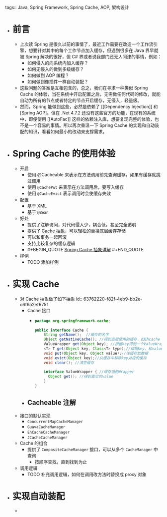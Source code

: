 tags:: Java, Spring Framework, Spring Cache, AOP, 架构设计

- # 前言
	- 上次读 Spring 是很久以前的事情了，最近工作需要在改造一个工作流引擎，想要针对其中的每个工作节点加入缓存，但遇到很多在 Java 界早就被 Spring 解决的很好，但 C# 界或者说我部门还无人问津的事情，例如：
		- 如何侵入的向系统内加入缓存？
		- 如何无侵入的做到多级缓存？
		- 如何做到 AOP 编程？
		- 如何做到像插件一样自动装配？
	- 这些问题的答案是互相包含的，总之，我们在寻求一种类似 Spring Cache 的体验，当在系统中开启配置之后，无需做任何代码的修改，就能自动为所有的节点或者特定的节点开启缓存，无侵入，轻量级。
	- 然而，Spring 能做到这些，必然是依赖了 [[Dependency Injection]] 和 [Spring AOP]。但在 .Net 4.7.2 还没有这些官方的功能，在现有的系统中，即便使用 [[AutoFac]] 这样的依赖注入库，想要复现完整的体验，也不是一个容易的事情。所以再次重温一下 Spring Cache 的实现和自动装配的知识，看看如何最小的改动来支撑需求。
- # Spring Cache 的使用体验
	- 开启
		- 使用 @Cacheable 来表示在方法调用前先查询缓存，如果有缓存就跳过调用
		- 使用 `@CachePut` 来表示在方法调用后，要写入缓存
		- 使用 `@CacheEvict` 表示调用时会使缓存失效
	- 配置
		- 基于 XML
		- 基于 `@Bean`
	- 好处
		- 提供了注解访问，对代码侵入少，耦合低，甚至完全透明
		- 提供了 [Cache 抽象](((63762220-f82f-4eb9-bb2e-c6f6a2ef675f)))，可以轻松的替换底层缓存存储
		- 可以和事务一起回滚
		- 支持比较复杂的缓存逻辑
		- #+BEGIN_QUOTE
		  [Spring Cache 抽象详解](https://www.pudn.com/news/62615bc10e75e42012407a76.html)
		  #+END_QUOTE
	- 样例
		- TODO 添加样例
- # 实现 Cache
	- 对 Cache 抽象做了如下抽象
	  id:: 63762220-f82f-4eb9-bb2e-c6f6a2ef675f
		- Cache 接口
			- ``` java
			  package org.springframework.cache;  
			    
			  public interface Cache {  
			      String getName();  //缓存的名字  
			      Object getNativeCache(); //得到底层使用的缓存，如Ehcache  
			      ValueWrapper get(Object key); //根据key得到一个ValueWrapper，然后调用其get方法获取值  
			      <T> T get(Object key, Class<T> type);//根据key，和value的类型直接获取value  
			      void put(Object key, Object value);//往缓存放数据  
			      void evict(Object key);//从缓存中移除key对应的缓存  
			      void clear(); //清空缓存  
			    
			      interface ValueWrapper { //缓存值的Wrapper  
			        Object get(); //得到真实的value  
			      }
			  }  
			  ```
		- Cacheable 注解
			-
	- 接口的默认实现
		- `ConcurrentMapCacheManager`
		- `GuavaCacheManager`
		- `EhCacheCacheManager`
		- `JCacheCacheManager`
	- Cache 的组合
		- 提供了 `CompositeCacheManager` 接口，可以从多个 `CacheManager` 中查询
			- 按顺序查找，直到找到为止
	- 调用逻辑
		- TODO 补充调用逻辑，如何在调用改方法时替换成 proxy 对象
- # 实现自动装配
	-